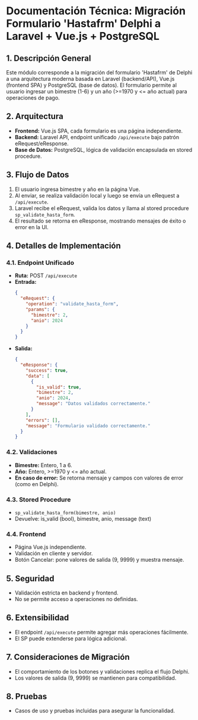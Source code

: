 # Documentación Técnica: Migración Formulario 'Hastafrm' Delphi a Laravel + Vue.js + PostgreSQL

## 1. Descripción General
Este módulo corresponde a la migración del formulario 'Hastafrm' de Delphi a una arquitectura moderna basada en Laravel (backend/API), Vue.js (frontend SPA) y PostgreSQL (base de datos). El formulario permite al usuario ingresar un bimestre (1-6) y un año (>=1970 y <= año actual) para operaciones de pago.

## 2. Arquitectura
- **Frontend:** Vue.js SPA, cada formulario es una página independiente.
- **Backend:** Laravel API, endpoint unificado `/api/execute` bajo patrón eRequest/eResponse.
- **Base de Datos:** PostgreSQL, lógica de validación encapsulada en stored procedure.

## 3. Flujo de Datos
1. El usuario ingresa bimestre y año en la página Vue.
2. Al enviar, se realiza validación local y luego se envía un eRequest a `/api/execute`.
3. Laravel recibe el eRequest, valida los datos y llama al stored procedure `sp_validate_hasta_form`.
4. El resultado se retorna en eResponse, mostrando mensajes de éxito o error en la UI.

## 4. Detalles de Implementación
### 4.1. Endpoint Unificado
- **Ruta:** POST `/api/execute`
- **Entrada:**
  ```json
  {
    "eRequest": {
      "operation": "validate_hasta_form",
      "params": {
        "bimestre": 2,
        "anio": 2024
      }
    }
  }
  ```
- **Salida:**
  ```json
  {
    "eResponse": {
      "success": true,
      "data": [
        {
          "is_valid": true,
          "bimestre": 2,
          "anio": 2024,
          "message": "Datos validados correctamente."
        }
      ],
      "errors": [],
      "message": "Formulario validado correctamente."
    }
  }
  ```

### 4.2. Validaciones
- **Bimestre:** Entero, 1 a 6.
- **Año:** Entero, >=1970 y <= año actual.
- **En caso de error:** Se retorna mensaje y campos con valores de error (como en Delphi).

### 4.3. Stored Procedure
- `sp_validate_hasta_form(bimestre, anio)`
- Devuelve: is_valid (bool), bimestre, anio, message (text)

### 4.4. Frontend
- Página Vue.js independiente.
- Validación en cliente y servidor.
- Botón Cancelar: pone valores de salida (9, 9999) y muestra mensaje.

## 5. Seguridad
- Validación estricta en backend y frontend.
- No se permite acceso a operaciones no definidas.

## 6. Extensibilidad
- El endpoint `/api/execute` permite agregar más operaciones fácilmente.
- El SP puede extenderse para lógica adicional.

## 7. Consideraciones de Migración
- El comportamiento de los botones y validaciones replica el flujo Delphi.
- Los valores de salida (9, 9999) se mantienen para compatibilidad.

## 8. Pruebas
- Casos de uso y pruebas incluidas para asegurar la funcionalidad.
